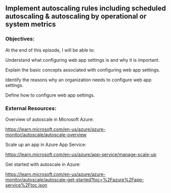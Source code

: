 ## Implement autoscaling rules including scheduled autoscaling & autoscaling by operational or system metrics


### Objectives:

At the end of this episode, I will be able to:

Understand what configuring web app settings is and why it is important.

Explain the basic concepts associated with configuring web app settings.

Identify the reasons why an organization needs to configure web app settings.

Define how to configure web app settings.

### External Resources:

Overview of autoscale in Microsoft Azure:

https://learn.microsoft.com/en-us/azure/azure-monitor/autoscale/autoscale-overview


Scale up an app in Azure App Service:

https://learn.microsoft.com/en-us/azure/app-service/manage-scale-up


Get started with autoscale in Azure:

https://learn.microsoft.com/en-us/azure/azure-monitor/autoscale/autoscale-get-started?toc=%2Fazure%2Fapp-service%2Ftoc.json


